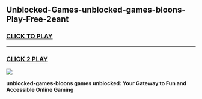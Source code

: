 
## Unblocked-Games-unblocked-games-bloons-Play-Free-2eant
<h3>
<a href="https://premium76.site?title=unblocked-games-bloons&ref=18A">CLICK TO PLAY</a></h3>
<hr>

<h3>
<a href="https://premium76.site?title=unblocked-games-bloons&ref=18A">CLICK 2 PLAY</a>
  
</h3>

<a href="https://premium76.site?title=unblocked-games-bloons&ref=18A"><img src="https://clearcache.store/games.png"></a>


**unblocked-games-bloons games unblocked: Your Gateway to Fun and Accessible Online Gaming**

